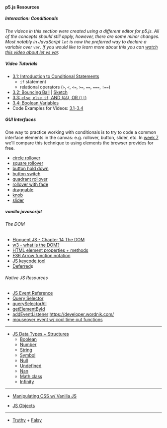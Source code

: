 #### p5.js Resources
##### Interaction: Conditionals

*The videos in this section were created using a different editor for p5.js. All of the concepts should still apply, however, there are some minor changes. Most notably in JavaScript `let` is now the preferred way to declare a variable over `var`. If you would like to learn more about this you can [watch this video about let vs var](https://youtu.be/q8SHaDQdul0).*

##### Video Tutorials
* [3.1: Introduction to Conditional Statements](https://www.youtube.com/watch?v=1Osb_iGDdjk&list=PLRqwX-V7Uu6Zy51Q-x9tMWIv9cueOFTFA&index=10)
  * `if` statement
  * relational operators (`>`, `<`, `<=`, `>=`, `==`, `===`, `!==`)
* [3.2: Bouncing Ball](https://www.youtube.com/watch?v=LO3Awjn_gyU&list=PLRqwX-V7Uu6Zy51Q-x9tMWIv9cueOFTFA&index=11) | [Sketch](https://editor.p5js.org/icm/sketches/BJKWv5Tn)
* [3.3: `else`, `else if`, AND (`&&`), OR (`||`)](https://www.youtube.com/watch?v=r2S7j54I68c&list=PLRqwX-V7Uu6Zy51Q-x9tMWIv9cueOFTFA&index=12)
* [3.4: Boolean Variables](https://www.youtube.com/watch?v=Rk-_syQluvc&list=PLRqwX-V7Uu6Zy51Q-x9tMWIv9cueOFTFA&index=13)
* Code Examples for Videos: [3.1-3.4](https://github.com/CodingRainbow/Rainbow-Code/tree/master/p5.js)


##### GUI Interfaces
One way to practice working with conditionals is to try to code a common interface elements in the canvas: e.g. rollover, button, slider, etc. In [week 7](https://github.com/ITPNYU/ICM-2021/blob/master/weeks/07_dom.md) we'll compare this technique to using elements the browser provides for free.
- [circle rollover](https://editor.p5js.org/icm/sketches/H1kCSqah)
- [square rollover](https://editor.p5js.org/icm/sketches/rkLfL56h)
- [button hold down](https://editor.p5js.org/icm/sketches/S16-H9pn)
- [button switch](https://editor.p5js.org/icm/sketches/Sywrrqa2)
- [quadrant rollover](https://editor.p5js.org/icm/sketches/Hki1I5ah)
- [rollover with fade](https://editor.p5js.org/icm/sketches/SkPsHcph)
- [draggable](https://editor.p5js.org/icm/sketches/B13wH5T3)
- [knob](https://editor.p5js.org/icm/sketches/HkfFHcp2)
- [slider](https://editor.p5js.org/icm/sketches/H1LXU9ah)

##### vanilla javascript
###### The DOM
* [Eloquent JS - Chapter 14 The DOM](https://eloquentjavascript.net/14_dom.html)
* [w3 - what is the DOM?](https://www.w3.org/TR/DOM-Level-1/introduction.html)
* [HTML element properties + methods](https://developer.mozilla.org/en-US/docs/Web/API/HTMLElement)
* [ES6 Arrow function notation](https://developer.mozilla.org/en-US/docs/Web/JavaScript/Reference/Functions/Arrow_functions)
* [JS keycode tool](https://keycode.info/)
* [Deferred](https://developer.mozilla.org/en-US/docs/Mozilla/JavaScript_code_modules/Promise.jsm/Deferred)s

###### Native JS Resources
* [JS Event Reference](https://developer.mozilla.org/en-US/docs/Web/Events)
* [Query Selector](https://developer.mozilla.org/en-US/docs/Web/API/Document/querySelector)
* [querySelectorAll](https://developer.mozilla.org/en-US/docs/Web/API/Document/querySelectorall)
* [getElementById](https://developer.mozilla.org/en-US/docs/Web/API/Document/getElementById)
* [addEventListener](https://developer.mozilla.org/en-US/docs/Web/API/EventTarget/addEventListener)
https://developer.wordnik.com/
* [mouseover event w/ cool time out functions](https://developer.mozilla.org/en-US/docs/Web/API/Element/mouseover_event)
***

* [JS Data Types + Structures](https://developer.mozilla.org/en-US/docs/Web/JavaScript/Data_structures)
  * [Boolean](https://developer.mozilla.org/en-US/docs/Glossary/Boolean)
  * [Number](https://developer.mozilla.org/en-US/docs/Glossary/Number)
  * [String](https://developer.mozilla.org/en-US/docs/Glossary/String)
  * [Symbol](https://developer.mozilla.org/en-US/docs/Glossary/Symbol)
  * [Null](https://developer.mozilla.org/en-US/docs/Web/JavaScript/Reference/Global_Objects/null)
  * [Undefined](https://developer.mozilla.org/en-US/docs/Glossary/Undefined)
  * [Nan](https://developer.mozilla.org/en-US/docs/Web/JavaScript/Reference/Global_Objects/NaN)
  * [Math class](https://developer.mozilla.org/en-US/docs/Web/JavaScript/Reference/Global_Objects/Math)
  * [Infinity](https://developer.mozilla.org/en-US/docs/Web/JavaScript/Reference/Global_Objects/Infinity)

***

* [Manipulating CSS w/ Vanilla JS](https://medium.com/javascript-in-plain-english/how-to-apply-css-styles-to-page-elements-using-javascript-e6d4a22a40de)

* [JS Objects](https://developer.mozilla.org/en-US/docs/Learn/JavaScript/Objects)

***
* [Truthy](https://developer.mozilla.org/en-US/docs/Glossary/Truthy) + [Falsy](https://developer.mozilla.org/en-US/docs/Glossary/Falsy)